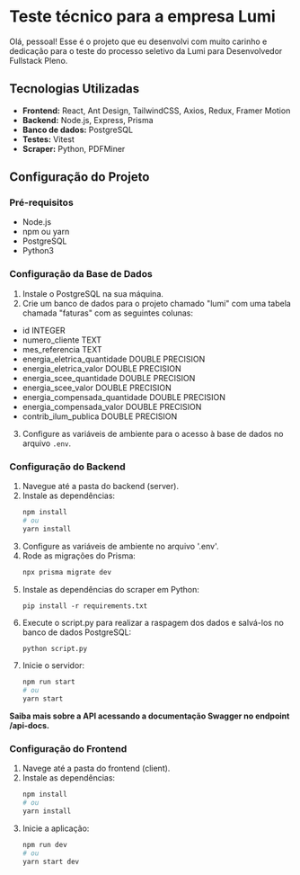 # Teste técnico para a empresa Lumi

Olá, pessoal! Esse é o projeto que eu desenvolvi com muito carinho e dedicação para o teste do processo seletivo da Lumi para Desenvolvedor Fullstack Pleno.

## Tecnologias Utilizadas

- **Frontend:** React, Ant Design, TailwindCSS, Axios, Redux, Framer Motion
- **Backend:** Node.js, Express, Prisma
- **Banco de dados:** PostgreSQL
- **Testes:** Vitest
- **Scraper:** Python, PDFMiner

## Configuração do Projeto

### Pré-requisitos

- Node.js
- npm ou yarn
- PostgreSQL
- Python3

### Configuração da Base de Dados

1. Instale o PostgreSQL na sua máquina.
2. Crie um banco de dados para o projeto chamado "lumi" com uma tabela chamada "faturas" com as seguintes colunas:
- id INTEGER
- numero_cliente TEXT
- mes_referencia TEXT
- energia_eletrica_quantidade DOUBLE PRECISION
- energia_eletrica_valor DOUBLE PRECISION
- energia_scee_quantidade DOUBLE PRECISION
- energia_scee_valor DOUBLE PRECISION
- energia_compensada_quantidade DOUBLE PRECISION
- energia_compensada_valor DOUBLE PRECISION
- contrib_ilum_publica DOUBLE PRECISION
3. Configure as variáveis de ambiente para o acesso à base de dados no arquivo `.env`.

### Configuração do Backend

1. Navegue até a pasta do backend (server).
2. Instale as dependências:
   ```bash
   npm install
   # ou
   yarn install
3. Configure as variáveis de ambiente no arquivo '.env'.
4. Rode as migrações do Prisma:
   ```bash
   npx prisma migrate dev
6. Instale as dependências do scraper em Python:
   ```
   pip install -r requirements.txt
5. Execute o script.py para realizar a raspagem dos dados e salvá-los no banco de dados PostgreSQL:
   ```bash
   python script.py
6. Inicie o servidor:
   ```bash
   npm run start
   # ou
   yarn start

**Saiba mais sobre a API acessando a documentação Swagger no endpoint /api-docs.**
   
### Configuração do Frontend

1. Navege até a pasta do frontend (client).
2. Instale as dependências:
    ```bash
   npm install
   # ou
   yarn install
3. Inicie a aplicação:
   ```bash
   npm run dev
   # ou
   yarn start dev
